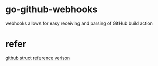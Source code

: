 # go-github-webhooks
webhooks allows for easy receiving and parsing of GitHub build action


# refer

[github struct](https://pkg.go.dev/github.com/go-playground/webhooks/v6@v6.0.1/github#WorkflowJobPayload)
[reference verison](https://github.com/go-playground/webhooks)
